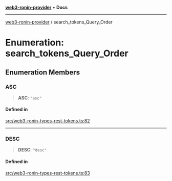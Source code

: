 [**web3-ronin-provider**](../README.md) • **Docs**

***

[web3-ronin-provider](../globals.md) / search\_tokens\_Query\_Order

# Enumeration: search\_tokens\_Query\_Order

## Enumeration Members

### ASC

> **ASC**: `"asc"`

#### Defined in

[src/web3-ronin-types-rest-tokens.ts:82](https://github.com/chuacw/web3-ronin-provider/blob/3fc214e27766815592deb24c85c0a23477593bed/src/web3-ronin-types-rest-tokens.ts#L82)

***

### DESC

> **DESC**: `"desc"`

#### Defined in

[src/web3-ronin-types-rest-tokens.ts:83](https://github.com/chuacw/web3-ronin-provider/blob/3fc214e27766815592deb24c85c0a23477593bed/src/web3-ronin-types-rest-tokens.ts#L83)
